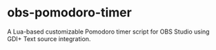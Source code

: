 # obs-pomodoro-timer
A Lua-based customizable Pomodoro timer script for OBS Studio using GDI+ Text source integration.
